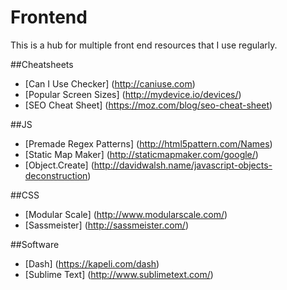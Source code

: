 # Frontend
This is a hub for multiple front end resources that I use regularly.

##Cheatsheets
* [Can I Use Checker] (http://caniuse.com)
* [Popular Screen Sizes] (http://mydevice.io/devices/)
* [SEO Cheat Sheet] (https://moz.com/blog/seo-cheat-sheet)

##JS
* [Premade Regex Patterns] (http://html5pattern.com/Names)
* [Static Map Maker] (http://staticmapmaker.com/google/)
* [Object.Create] (http://davidwalsh.name/javascript-objects-deconstruction)

##CSS
* [Modular Scale] (http://www.modularscale.com/)
* [Sassmeister] (http://sassmeister.com/)

##Software
* [Dash] (https://kapeli.com/dash)
* [Sublime Text] (http://www.sublimetext.com/)
